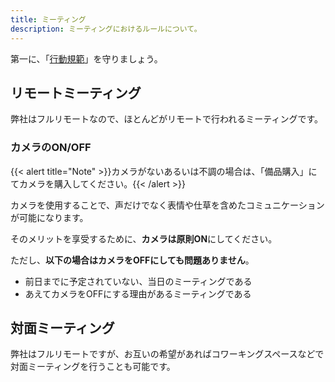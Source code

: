 ```yaml
---
title: ミーティング
description: ミーティングにおけるルールについて。
---
```

第一に、「[行動規範](/company/code-of-conduct/)」を守りましょう。

## リモートミーティング

弊社はフルリモートなので、ほとんどがリモートで行われるミーティングです。

### カメラのON/OFF

{{< alert title="Note" >}}カメラがないあるいは不調の場合は、「備品購入」にてカメラを購入してください。{{< /alert >}}

カメラを使用することで、声だけでなく表情や仕草を含めたコミュニケーションが可能になります。

そのメリットを享受するために、**カメラは原則ON**にしてください。

ただし、**以下の場合はカメラをOFFにしても問題ありません**。

- 前日までに予定されていない、当日のミーティングである
- あえてカメラをOFFにする理由があるミーティングである

## 対面ミーティング

弊社はフルリモートですが、お互いの希望があればコワーキングスペースなどで対面ミーティングを行うことも可能です。
